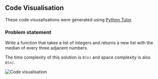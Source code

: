 ## Code Visualisation
These code visusalisations were generated using [Python Tutor](https://pythontutor.com/visualize.html#mode=display)

### Problem statement
Write a function that takes a list of integers and returns a new list with the median of every three adjacent numbers.

The time complexity of this solution is `O(n)` and space complexity is also  `O(n)`.

![Code visualisation](https://screenshots-adit.s3.ap-south-1.amazonaws.com/median_list.png)

